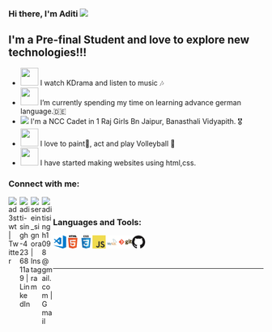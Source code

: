 ### Hi there, I'm Aditi  <img src="https://media.giphy.com/media/hvRJCLFzcasrR4ia7z/giphy.gif" width="30px">
## I'm a Pre-final Student and love to explore new technologies!!!

- <img src="https://cultofthepartyparrot.com/parrots/hd/illuminatiparrot.gif" width="35" height="35"/>  I watch KDrama and listen to music 🎶
- <img src="https://cultofthepartyparrot.com/parrots/hd/laptop_parrot.gif" width="35" height="35"/>  I’m currently spending my time on learning advance german language.🇩🇪
-  <img src="https://media.giphy.com/media/WUlplcMpOCEmTGBtBW/giphy.gif" width="45"> I'm a NCC Cadet in 1 Raj Girls Bn Jaipur, Banasthali Vidyapith. 🎖
- <img src="https://cultofthepartyparrot.com/parrots/hd/hypnoparrotlight.gif" width="35" height="35"/>  I love to paint🎨, act and play Volleyball 🏐
- <img src="https://cultofthepartyparrot.com/parrots/hd/mustacheparrot.gif" width="35" height="35"/>  I have started making websites using html,css.
### Connect with me:

[<img align="left" alt="ad3stwt | Twitter" width="22px" src="https://cdn.jsdelivr.net/npm/simple-icons@v3/icons/twitter.svg" />][twitter]
[<img align="left" alt="aditi-singh-4236811a9 | LinkedIn" width="22px" src="https://cdn.jsdelivr.net/npm/simple-icons@v3/icons/linkedin.svg" />][linkedin]
[<img align="left" alt="serein_signora | Instagram" width="22px" src="https://cdn.jsdelivr.net/npm/simple-icons@v3/icons/instagram.svg" />][instagram]
[<img align="left" alt="aditisingh1098@gmail.com | Gmail" width="22px" src="https://cdn.jsdelivr.net/npm/simple-icons@v3/icons/gmail.svg" />][gmail]

<br />

### Languages and Tools:

<img align="left" alt="Visual Studio Code" width="26px" src="https://raw.githubusercontent.com/github/explore/80688e429a7d4ef2fca1e82350fe8e3517d3494d/topics/visual-studio-code/visual-studio-code.png" />
<img align="left" alt="HTML5" width="26px" src="https://raw.githubusercontent.com/github/explore/80688e429a7d4ef2fca1e82350fe8e3517d3494d/topics/html/html.png" />
<img align="left" alt="CSS3" width="26px" src="https://raw.githubusercontent.com/github/explore/80688e429a7d4ef2fca1e82350fe8e3517d3494d/topics/css/css.png" />
<img align="left" alt="JavaScript" width="26px" src="https://raw.githubusercontent.com/github/explore/80688e429a7d4ef2fca1e82350fe8e3517d3494d/topics/javascript/javascript.png" />
<img align="left" alt="MySQL" width="26pxng" src="https://raw.githubusercontent.com/github/explore/80688e429a7d4ef2fca1e82350fe8e3517d3494d/topics/mysql/mysql.png" />
<img align="left" alt="Git" width="26px" src="https://raw.githubusercontent.com/github/explore/80688e429a7d4ef2fca1e82350fe8e3517d3494d/topics/git/git.png" />
<img align="left" alt="GitHub" width="26px" src="https://raw.githubusercontent.com/github/explore/78df643247d429f6cc873026c0622819ad797942/topics/github/github.png" />


<br />

<!-- <p align="center">
  <img width="48%" src="https://github-readme-stats.vercel.app/api?username=an3sha&show_icons=true&theme=beufy" />
  
</p> -->

<br />

<br />



---


[twitter]: https://twitter.com/ad3stwt 
[instagram]: https://instagram.com/serein_signora
[linkedin]: https://linkedin.com/in/aditi-singh-4236811a9
[gmail]: mailto:aditisingh1098@gmail.com




    




 


    
